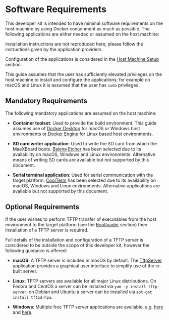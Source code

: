 # Software Requirements

This developer kit is intended to have minimal software requirements on the host machine by using Docker containment as much as possible. The following applications are either needed or assumed on the host machine:

Installation instructions are not reproduced here; please follow the instructions given by the application providers.

Configuration of the applications is considered in the [Host Machine Setup](host_machine_setup.md) section.

This guide assumes that the user has sufficiently elevated privileges on the host machine to install and configure the applications; for example on macOS and Linux it is assumed that the user has `sudo` privileges.

## Mandatory Requirements

The following mandatory applications are assumed on the host machine:

- **Container toolset**: Used to provide the build environment. This guide assumes use of [Docker Desktop](https://www.docker.com/products/docker-desktop) for macOS or Windows host environments or [Docker Engine](https://hub.docker.com/search?offering=community&operating_system=linux&q=&type=edition) for Linux based host environments.

- **SD card writer application**: Used to write the SD card from which the MaaXBoard boots. [Balena Etcher](https://www.balena.io/etcher/) has been selected due to its availability on macOS, Windows and Linux environments. Alternative means of writing SD cards are available but not supported by this document.

- **Serial terminal application**: Used for serial communication with the target platform. [CoolTerm](https://freeware.the-meiers.org/) has been selected due to its availability on macOS, Windows and Linux environments. Alternative applications are available but not supported by this document.

## Optional Requirements

If the user wishes to perform TFTP transfer of executables from the host environment to the target platform (see the [Bootloader](bootloader.md) section) then installation of a TFTP server is required.

Full details of the installation and configuration of a TFTP server is considered to be outside the scope of this developer kit, however the following guidance is offered:

- **macOS**: A TFTP server is included in macOS by default. The [TftpServer](https://www.macupdate.com/app/mac/11116/tftpserver) application provides a graphical user interface to simplify use of the in-built server.
  
- **Linux**: TFTP servers are available for all major Linux distributions. On Fedora and CentOS a server can be installed via `yum -y install tftp-server`, on Debian and Ubuntu a server can be installed via `apt-get install tftpd-hpa`.

- **Windows**: Multiple free TFTP server applications are available, e.g. [here](https://www.solarwinds.com/free-tools/free-tftp-server) and [here](https://pjo2.github.io/tftpd64).
